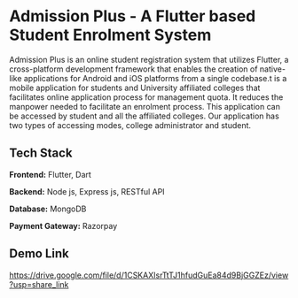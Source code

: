# Admission Plus - A Flutter based Student Enrolment System

Admission Plus is an online student registration system that utilizes Flutter, a cross-platform development framework that enables the creation of native-like applications for Android and iOS platforms from a single codebase.t is a mobile application for students and University affiliated colleges that facilitates online application process for management quota. It reduces the manpower needed to facilitate an enrolment process. This application can be accessed by student and all the affiliated colleges. Our application has two types of accessing modes, college administrator and student.

## Tech Stack

**Frontend:** Flutter, Dart

**Backend:** Node js, Express js, RESTful API

**Database:** MongoDB

**Payment Gateway:** Razorpay

## Demo Link

https://drive.google.com/file/d/1CSKAXIsrTtTJ1hfudGuEa84d9BjGGZEz/view?usp=share_link

